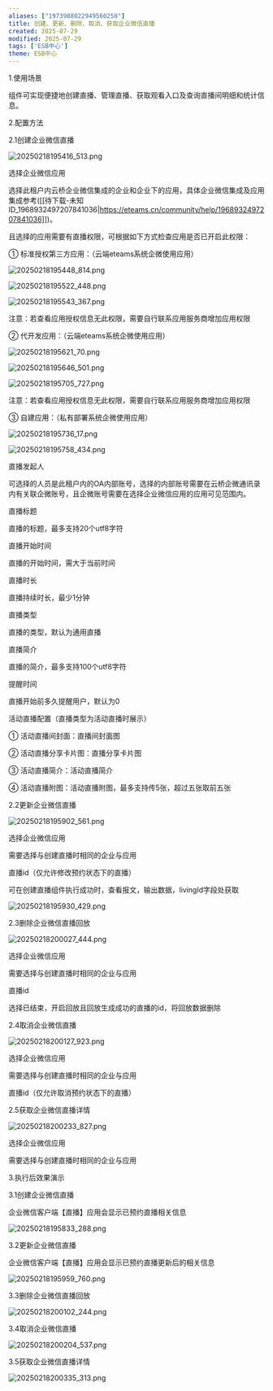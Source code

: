 ```yaml
---
aliases: ["1973988022949560250"]
title: 创建、更新、删除、取消、获取企业微信直播
created: 2025-07-29
modified: 2025-07-29
tags: ['ESB中心']
theme: ESB中心
---
```


1.使用场景

组件可实现便捷地创建直播、管理直播、获取观看入口及查询直播间明细和统计信息。

2.配置方法

2.1创建企业微信直播

![](e9de9edc4f14a9835b6b1e4cfa81282b.jpg "20250218195416_513.png")

选择企业微信应用

选择此租户内云桥企业微信集成的企业和企业下的应用，具体企业微信集成及应用集成参考([[待下载-未知ID_1968932497207841036|https://eteams.cn/community/help/1968932497207841036]])。

且选择的应用需要有直播权限，可根据如下方式检查应用是否已开启此权限：

① 标准授权第三方应用：（云端eteams系统企微使用应用）

![](8cd51094932a455b7035e2b523d36eb6.jpg "20250218195448_814.png")

![](93aa2fd957563dffc4ffd8d249b3a3cc.jpg "20250218195522_448.png")

![](d941ca15187e8033496e597c7758a678.jpg "20250218195543_367.png")

注意：若查看应用授权信息无此权限，需要自行联系应用服务商增加应用权限

② 代开发应用：（云端eteams系统企微使用应用）

![](0529c44fd14a55818d70425bdc91fba4.jpg "20250218195621_70.png")

![](644f9f025b4ba9f9900c6fb7fe66af50.jpg "20250218195646_501.png")

![](4653fc6e8fd01cacb1c32aa4c80d2f03.jpg "20250218195705_727.png")

注意：若查看应用授权信息无此权限，需要自行联系应用服务商增加应用权限

③ 自建应用：（私有部署系统企微使用应用）

![](727be95913d2a4a75b99b0c0187e2482.jpg "20250218195736_17.png")

![](fc17c877c6dc331247468b2196daea15.jpg "20250218195758_434.png")

直播发起人

可选择的人员是此租户内的OA内部账号，选择的内部账号需要在云桥企微通讯录内有关联企微账号，且企微账号需要在选择企业微信应用的应用可见范围内。

直播标题

直播的标题，最多支持20个utf8字符

直播开始时间

直播的开始时间，需大于当前时间

直播时长

直播持续时长，最少1分钟

直播类型

直播的类型，默认为通用直播

直播简介

直播的简介，最多支持100个utf8字符

提醒时间

直播开始前多久提醒用户，默认为0

活动直播配置（直播类型为活动直播时展示）

① 活动直播间封面：直播间封面图

② 活动直播分享卡片图：直播分享卡片图

③ 活动直播简介：活动直播简介

④ 活动直播附图：活动直播附图，最多支持传5张，超过五张取前五张

2.2更新企业微信直播

![](80f1154555c1e9fe699ea9cd3aa03e7a.jpg "20250218195902_561.png")

选择企业微信应用

需要选择与创建直播时相同的企业与应用

直播id（仅允许修改预约状态下的直播）

可在创建直播组件执行成功时，查看报文，输出数据，livingId字段处获取

![](60e035f8421ec50420ec9c651a2a5264.jpg "20250218195930_429.png")

2.3删除企业微信直播回放

![](91c9352823fe04698e06a12458fac798.jpg "20250218200027_444.png")

选择企业微信应用

需要选择与创建直播时相同的企业与应用

直播id

选择已结束，开启回放且回放生成成功的直播的id，将回放数据删除

2.4取消企业微信直播

![](1e6a7354518bc0997a3c4caf8afe30de.jpg "20250218200127_923.png")

选择企业微信应用

需要选择与创建直播时相同的企业与应用

直播id（仅允许取消预约状态下的直播）

2.5获取企业微信直播详情

![](a1e106a89d9c7c354ca608a5bfd9122a.jpg "20250218200233_827.png")

选择企业微信应用

需要选择与创建直播时相同的企业与应用

3.执行后效果演示

3.1创建企业微信直播

企业微信客户端【直播】应用会显示已预约直播相关信息

![](1961871f478ee3b212eaa4ab6d9fb0cd.jpg "20250218195833_288.png")

3.2更新企业微信直播

企业微信客户端【直播】应用会显示已预约直播更新后的相关信息

![](327a03c0a5a60e617f1f33d20523aa98.jpg "20250218195959_760.png")

3.3删除企业微信直播回放

![](96c6ee3eb8fbf3a1a6cbb224b5d38a74.jpg "20250218200102_244.png")

3.4取消企业微信直播

![](c4b589f1b13ba9fd5e7591de4c6baa1a.jpg "20250218200204_537.png")

3.5获取企业微信直播详情

![](4b26fb8c2d74c1290e327edda733e4cd.jpg "20250218200335_313.png")